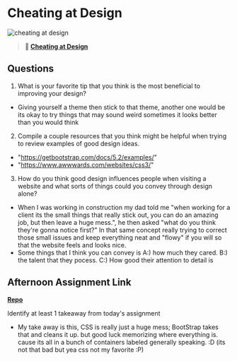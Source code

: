 # Cheating at Design

![cheating at design](https://bcw.blob.core.windows.net/public/img/courses/5247609446691139)

> **📖 [Cheating at Design](https://codeworksacademy.com/fs-student-guide/resources/wk1/04-Cheating-at-Design)**

## Questions

1. What is your favorite tip that you think is the most beneficial to improving your design?
  - Giving yourself a theme then stick to that theme, another one would be its okay to try things that may sound weird sometimes it looks better than you would think

2. Compile a couple resources that you think might be helpful when trying to review examples of good design ideas.
  - "https://getbootstrap.com/docs/5.2/examples/"
  - "https://www.awwwards.com/websites/css3/"

3. How do you think good design influences people when visiting a website and what sorts of things could you convey through design alone?
  - When I was working in construction my dad told me "when working for a client its the small things that really stick out, you can do an amazing job, but then leave a huge mess.", he then asked "what do you think they're gonna notice first?" In that same concept really trying to correct those small issues and keep everything neat and "flowy" if you will so that the website feels and looks nice.
  - Some things that I think you can convey is A:) how much they cared. B:) the talent that they pocess. C:) How good their attention to detail is 

## Afternoon Assignment Link

**[Repo](https://github.com/HardlySalty/1-18-afternoon-challenge)**

Identify at least 1 takeaway from today's assignment
  - My take away is this, CSS is really just a huge mess; BootStrap takes that and cleans it up. but good luck memorizing where everything is. cause its all in a bunch of containers labeled generally speaking. :D (its not that bad but yea css not my favorite :P)
